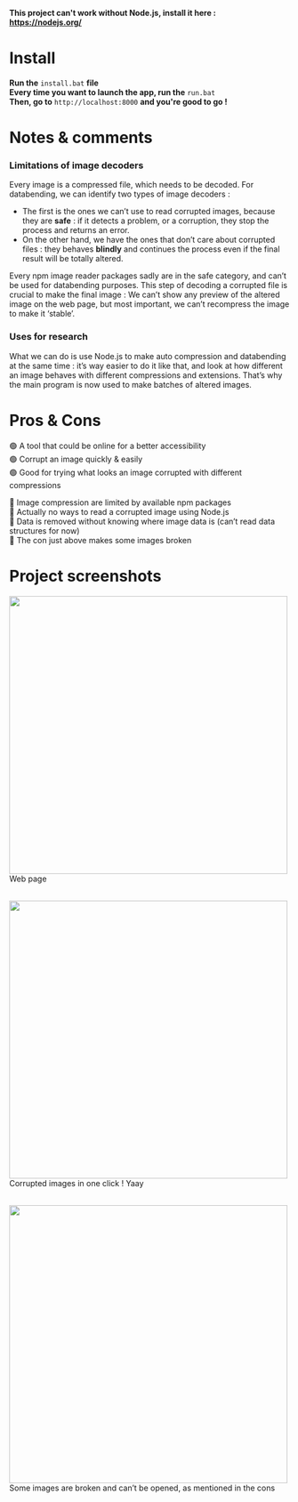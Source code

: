 **This project can't work without Node.js, install it here : https://nodejs.org/**  

# Install
**Run the** `install.bat` **file**  
**Every time you want to launch the app, run the** `run.bat`  
**Then, go to** `http://localhost:8000` **and you're good to go !**
# Notes & comments

### Limitations of image decoders

Every image is a compressed file, which needs to be decoded. For databending, we can identify two types of image decoders :

- The first is the ones we can’t use to read corrupted images, because they are **safe** : if it detects a problem, or a corruption, they stop the process and returns an error.
- On the other hand, we have the ones that don’t care about corrupted files : they behaves **blindly** and continues the process even if the final result will be totally altered.

Every npm image reader packages sadly are in the safe category, and can’t be used for databending purposes.
This step of decoding a corrupted file is crucial to make the final image : We can’t show any preview of the altered image on the web page, but most important, we can’t recompress the image to make it ‘stable’.

### Uses for research

What we can do is use Node.js to make auto compression and databending at the same time : it’s way easier to do it like that, and look at how different an image behaves with different compressions and extensions. That’s why the main program is now used to make batches of altered images.

# Pros & Cons

🟢 A tool that could be online for a better accessibility  
🟢 Corrupt an image quickly & easily  
🟢 Good for trying what looks an image corrupted with different compressions  

🔴 Image compression are limited by available npm packages  
🔴 Actually no ways to read a corrupted image using Node.js  
🔴 Data is removed without knowing where image data is (can’t read data structures for now)  
🔴 The con just above makes some images broken  

# Project screenshots
<img src="https://s3.us-west-2.amazonaws.com/secure.notion-static.com/2129b9c4-49da-4e3c-b214-f5864e316b92/Untitled.png?X-Amz-Algorithm=AWS4-HMAC-SHA256&X-Amz-Content-Sha256=UNSIGNED-PAYLOAD&X-Amz-Credential=AKIAT73L2G45EIPT3X45%2F20230202%2Fus-west-2%2Fs3%2Faws4_request&X-Amz-Date=20230202T122732Z&X-Amz-Expires=86400&X-Amz-Signature=c7696e9cf6c22573a87564af860dde83ba9ed0261f04005b1e9175ee4ce6024d&X-Amz-SignedHeaders=host&response-content-disposition=filename%3D%22Untitled.png%22&x-id=GetObject" width="500" />\
Web page<br><br>

<img src="https://s3.us-west-2.amazonaws.com/secure.notion-static.com/79b84b63-d1e2-4c75-899b-19275e0a3ffe/Untitled.png?X-Amz-Algorithm=AWS4-HMAC-SHA256&X-Amz-Content-Sha256=UNSIGNED-PAYLOAD&X-Amz-Credential=AKIAT73L2G45EIPT3X45%2F20230202%2Fus-west-2%2Fs3%2Faws4_request&X-Amz-Date=20230202T122704Z&X-Amz-Expires=86400&X-Amz-Signature=5115f088671c1bb1d1a03f3f36c6188a8b37e0e31c0561bb00b1138ceab171f0&X-Amz-SignedHeaders=host&response-content-disposition=filename%3D%22Untitled.png%22&x-id=GetObject" width="500" />\
Corrupted images in one click ! Yaay<br><br>

<img src="https://s3.us-west-2.amazonaws.com/secure.notion-static.com/f095b684-1941-4574-9d17-d519da2a8cd4/Untitled.png?X-Amz-Algorithm=AWS4-HMAC-SHA256&X-Amz-Content-Sha256=UNSIGNED-PAYLOAD&X-Amz-Credential=AKIAT73L2G45EIPT3X45%2F20230202%2Fus-west-2%2Fs3%2Faws4_request&X-Amz-Date=20230202T122641Z&X-Amz-Expires=86400&X-Amz-Signature=a04750a419db5c567a3fcba0273444bbef48cd7aa1c1bdf846b7311dda13b2e5&X-Amz-SignedHeaders=host&response-content-disposition=filename%3D%22Untitled.png%22&x-id=GetObject" width="500" />\
Some images are broken and can’t be opened, as mentioned in the cons

